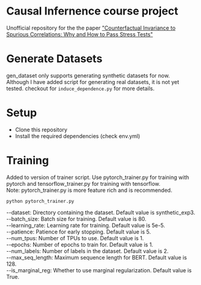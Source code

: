 # Causal Infernence course project
Unofficial repository for the the paper ["Counterfactual Invariance to Spurious Correlations: Why and How to Pass Stress Tests"](https://arxiv.org/pdf/2106.00545.pdf) 

# Generate Datasets
gen_dataset only supports generating synthetic datasets for now.  
Although I have added script for generating real datasets, it is not yet tested. checkout for ```induce_dependence.py``` for more details.

# Setup
- Clone this repository  
- Install the required dependencies (check env.yml) 

# Training
Added to version of trainer script. Use pytorch_trainer.py for training with pytorch and tensorflow_trainer.py for training with tensorflow.  
Note: pytorch_trainer.py is more feature rich and is recommended.  

```
python pytorch_trainer.py 

```

--dataset: Directory containing the dataset. Default value is synthetic_exp3.  
--batch_size: Batch size for training. Default value is 80.  
--learning_rate: Learning rate for training. Default value is 5e-5.  
--patience: Patience for early stopping. Default value is 5.  
--num_tpus: Number of TPUs to use. Default value is 1.  
--epochs: Number of epochs to train for. Default value is 1.  
--num_labels: Number of labels in the dataset. Default value is 2.  
--max_seq_length: Maximum sequence length for BERT. Default value is 128.  
--is_marginal_reg: Whether to use marginal regularization. Default value is True.  

